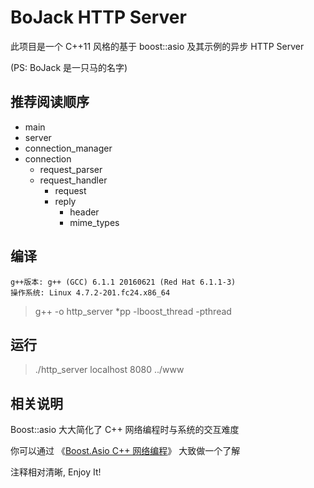 # BoJack HTTP Server

此项目是一个 C++11 风格的基于 boost::asio 及其示例的异步 HTTP Server

(PS: BoJack 是一只马的名字)

## 推荐阅读顺序

* main
* server
 * connection_manager
 * connection
   * request_parser
   * request_handler
     * request
     * reply
       * header
       * mime_types

## 编译

    g++版本: g++ (GCC) 6.1.1 20160621 (Red Hat 6.1.1-3)
    操作系统: Linux 4.7.2-201.fc24.x86_64
> g++ -o http_server *pp -lboost_thread -pthread

## 运行
> ./http_server localhost 8080 ../www  

## 相关说明
Boost::asio 大大简化了 C++ 网络编程时与系统的交互难度


你可以通过
《[Boost.Asio C++ 网络编程](https://mmoaay.gitbooks.io/boost-asio-cpp-network-programming-chinese/content/Chapter1.html)》
大致做一个了解

注释相对清晰, Enjoy It!
